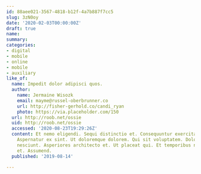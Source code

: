```yaml
---
id: 88aee021-3567-4818-b12f-4a7b887f7cc5
slug: 3zN0oy
date: '2020-02-03T00:00:00Z'
draft: true
name: 
summary: 
categories:
- digital
- mobile
- online
- mobile
- auxiliary
like_of:
  name: Impedit dolor adipisci quos.
  author:
    name: Jermaine Wisozk
    email: mayme@russel-oberbrunner.co
    url: http://fisher-gerhold.co/candi_ryan
    photo: https://via.placeholder.com/150
  url: http://roob.net/ossie
  uid: http://roob.net/ossie
  accessed: '2020-08-23T19:29:26Z'
  content: Et nemo eligendi. Sequi distinctio et. Consequuntur exercitationem corrupti.
    Aspernatur ex sint. Ut doloremque dolorem. Qui sit voluptatem. Doloremque fugit
    nesciunt. Asperiores architecto et. Ut placeat qui. Et temporibus nobis. Qui ut
    et. Assumend.
  published: '2019-08-14'

---
```



